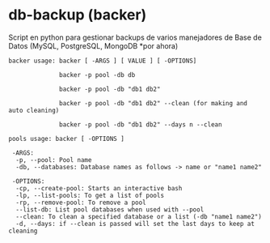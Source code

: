 # db-backup (backer)
Script en python para gestionar backups de varios manejadores de Base de Datos (MySQL, PostgreSQL, MongoDB *por ahora)

```
backer usage: backer [ -ARGS ] [ VALUE ] [ -OPTIONS] 

              backer -p pool -db db 

              backer -p pool -db "db1 db2" 

              backer -p pool -db "db1 db2" --clean (for making and auto cleaning) 
              
              backer -p pool -db "db1 db2" --days n --clean

pools usage: backer [ -OPTIONS ] 

 -ARGS:
  -p, --pool: Pool name
  -db, --databases: Database names as follows -> name or "name1 name2" 

 -OPTIONS:
  -cp, --create-pool: Starts an interactive bash
  -lp, --list-pools: To get a list of pools
  -rp, --remove-pool: To remove a pool
  --list-db: List pool databases when used with --pool
  --clean: To clean a specified database or a list (-db "name1 name2")
  -d, --days: if --clean is passed will set the last days to keep at cleaning
```
